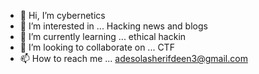 - 👋 Hi, I’m cybernetics 
- 👀 I’m interested in ... Hacking news and blogs
- 🌱 I’m currently learning ... ethical hackin
- 💞️ I’m looking to collaborate on ... CTF
- 📫 How to reach me ... adesolasherifdeen3@gmail.com

<!---
shade234sherif/shade234sherif is a ✨ special ✨ repository because its `README.md` (this file) appears on your GitHub profile.
You can click the Preview link to take a look at your changes.
--->
